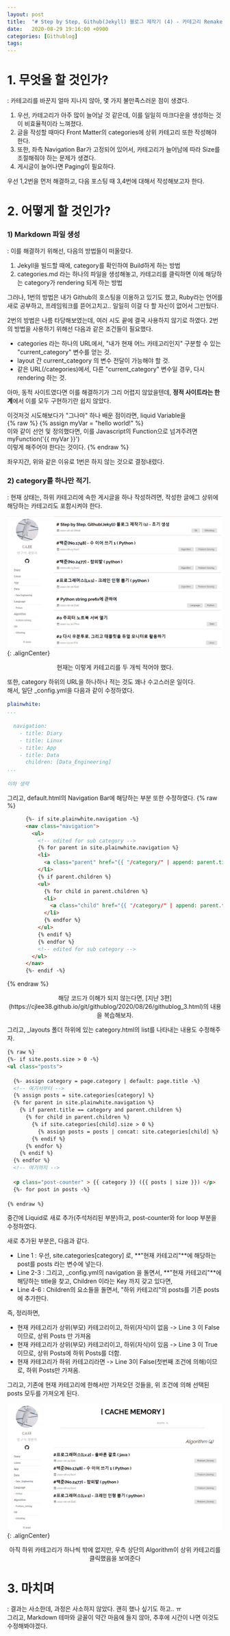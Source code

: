 ```yaml
---
layout: post
title:  "# Step by Step, Github(Jekyll) 블로그 제작기 (4) - 카테고리 Remake"
date:   2020-08-29 19:16:00 +0900
categories: [Githublog]
tags: 
---
```


# 1. 무엇을 할 것인가?
 : 카테고리를 바꾼지 얼마 지나지 않아, 몇 가지 불만족스러운 점이 생겼다.

 1. 우선, 카테고리가 아주 많이 늘어날 것 같은데, 이를 일일히 마크다운을 생성하는 것이 비효율적이라 느껴졌다.
 2. 글을 작성할 때마다 Front Matter의 categories에 상위 카테고리 또한 작성해야 한다.
 3. 또한, 좌측 Navigation Bar가 고정되어 있어서, 카테고리가 늘어남에 따라 Size를 조절해줘야 하는 문제가 생겼다.
 4. 게시글이 늘어나면 Paging이 필요하다.

우선 1,2번을 먼저 해결하고, 다음 포스팅 때 3,4번에 대해서 작성해보고자 한다.
# 2. 어떻게 할 것인가?

### 1) Markdown 파일 생성
: 이를 해결하기 위해선, 다음의 방법들이 떠올랐다.
1. Jekyll을 빌드할 때에, category를 확인하여 Build하게 하는 방법
2. categories.md 라는 하나의 파일을 생성해놓고, 카테고리를 클릭하면 이에 해당하는 category가 rendering 되게 하는 방법
   
그러나, 1번의 방법은 내가 Github의 호스팅을 이용하고 있기도 했고, Ruby라는 언어를 새로 공부하고, 프레임워크를 뜯어고치고.. 일일히 이걸 다 할 자신이 없어서 그만뒀다.

2번의 방법은 나름 타당해보였는데, 여러 시도 끝에 결국 사용하지 않기로 하였다. 2번의 방법을 사용하기 위해선 다음과 같은 조건들이 필요했다.  
* categories 라는 하나의 URL에서, "내가 현재 어느 카테고리인지" 구분할 수 있는 "current_category" 변수를 얻는 것.
* layout 간 current_category 의 변수 전달이 가능해야 할 것.
* 같은 URL(/categories)에서, 다른 "current_category" 변수일 경우, 다시 rendering 하는 것.

아마, 동적 사이트였다면 이를 해결하기가 그리 어렵지 않았을텐데, **정적 사이트라는 한계**에서 이를 모두 구현하기란 쉽지 않았다. 

이것저것 시도해보다가 "그나마" 하나 배운 점이라면, liquid Variable을  
{% raw %} 
{% assign myVar = "hello world!" %}  
이와 같이 선언 및 정의했다면, 이를 Javascript의 Function으로 넘겨주려면     
myFunction('{{ myVar }}')    
이렇게 해주어야 한다는 것이다.
{% endraw %}  

좌우지간, 위와 같은 이유로 1번은 하지 않는 것으로 결정내렸다.

### 2) category를 하나만 적기.
: 현재 상태는, 하위 카테고리에 속한 게시글을 하나 작성하려면, 작성한 글에그 상위에 해당하는 카테고리도 포함시켜야 한다. 

![1](/assets/images/2020-08-29-23-41-03_2020-08-27-githublog_4.md.png){: .alignCenter}
<center> 현재는 이렇게 카테고리를 두 개씩 적어야 했다. </center>


또한, category 하위의 URL을 하나하나 적는 것도 꽤나 수고스러운 일이다.   
해서, 일단 _config.yml을 다음과 같이 수정하였다.

```yaml
plainwhite: 
...

  navigation: 
    - title: Diary
    - title: Linux
    - title: App
    - title: Data
      children: [Data_Engineering]
...

이하 생략
```

그리고, default.html의 Navigation Bar에 해당하는 부분 또한 수정하였다.
{% raw %}
```html
      {%- if site.plainwhite.navigation -%}
      <nav class="navigation">
        <ul>
          <!-- edited for sub category -->
          {% for parent in site.plainwhite.navigation %}
          <li>
            <a class="parent" href="{{ "/category/" | append: parent.title }}">{{ parent.title }}</a>
          </li>
          {% if parent.children %}
          <ul>
            {% for child in parent.children %}
            <li>
              <a class="child" href="{{ "/category/" | append: parent.title | append: "/" | append: child }}"> - {{ child }}</a>
            </li>
            {% endfor %}
          </ul>
          {% endif %}
          {% endfor %}
          <!-- edited for sub category -->
        </ul>
      </nav>
      {%- endif -%}
```
{% endraw %}
<center> 해당 코드가 이해가 되지 않는다면, [지난 3편](https://cjlee38.github.io/git/githublog/2020/08/26/githublog_3.html)의 내용을 복습해보자.</center>

그리고, _layouts 폴더 하위에 있는 category.html의 list를 나타내는 내용도 수정해주자.
```html
{% raw %}
{%- if site.posts.size > 0 -%}
<ul class="posts">
  
  {%- assign category = page.category | default: page.title -%} 
  <!-- 여기서부터 -->
  {% assign posts = site.categories[category] %}
  {% for parent in site.plainwhite.navigation %}
    {% if parent.title == category and parent.children %}
      {% for child in parent.children %}
        {% if site.categories[child].size > 0 %}
          {% assign posts = posts | concat: site.categories[child] %}
        {% endif %}
      {% endfor %}
    {% endif %}
  {% endfor %}
  <!-- 여기까지 -->

  <p class="post-counter" > {{ category }} ({{ posts | size }}) </p>
  {%- for post in posts -%}

{% endraw %}
```
중간에 Liquid로 새로 추가(주석처리된 부분)하고, post-counter와 for loop 부분을 수정하였다.

새로 추가된 부분은, 다음과 같다.

* Line 1 : 우선, site.categories[category] 로, **"현재 카테고리"**에 해당하는 post를 posts 라는 변수에 넣는다.
* Line 2-3 : 그리고, _config.yml의 navigation 을 돌면서, **"현재 카테고리"**에 해당하는 title을 찾고, Children 이라는 Key 까지 갖고 있다면, 
* Line 4-6 : Children의 요소들을 돌면서, "하위 카테고리"의 posts를 기존 posts에 추가한다.

즉, 정리하면,

* 현재 카테고리가 상위(부모) 카테고리이고, 하위(자식)이 없음 -> Line 3 이 False이므로, 상위 Posts 만 가져옴
* 현재 카테고리가 상위(부모) 카테고리이고, 하위(자식)이 있음 -> Line 3 이 True이므로, 상위 Posts에 하위 Posts를 더함.
* 현재 카테고리가 하위 카테고리라면 -> Line 3이 False(첫번째 조건에 의해)이므로, 하위 Posts만 가져옴.

그리고, 기존에 현재 카테고리에 한해서만 가져오던 것들을, 위 조건에 의해 선택된 posts 모두를 가져오게 된다.

![after](/assets/images/2020-08-30-01-36-57_2020-08-27-githublog_4.md.png){: .alignCenter}
<center> 아직 하위 카테고리가 하나씩 밖에 없지만, 우측 상단의 Algorithm이 상위 카테고리를 클릭했음을 보여준다 </center>

# 3. 마치며
: 결과는 사소한데, 과정은 사소하지 않았다. 괜히 했나 싶기도 하고.. ㅠ  
그리고, Markdown 테마와 글꼴이 약간 마음에 들지 않아, 추후에 시간이 나면 이것도 수정해봐야겠다.